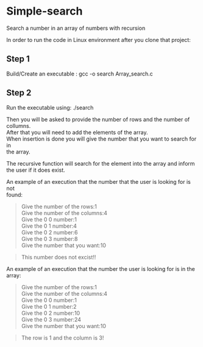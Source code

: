 # Simple-search
Search a number in an array of numbers with recursion

In order to run the code in Linux environment after you clone that project:

## Step 1

Build/Create an executable : gcc -o search Array_search.c 

## Step 2

Run the executable using: ./search

Then you will be asked to provide the number of rows and the number of collumns.  
After that you will need to add the elements of the array.  
When insertion is done you will give the number that you want to search for in  
the array. 

The recursive function will search for the element into the array and inform  
the user if it does exist.  

An example of an execution that the number that the user is looking for is not  
found: 

> Give the number of the rows:1  
> Give the number of the columns:4  
> Give the 0 0 number:1  
> Give the 0 1 number:4  
> Give the 0 2 number:6  
> Give the 0 3 number:8  
> Give the number that you want:10

> This number does not excist!!

An example of an execution that the number the user is looking for is in the array: 

> Give the number of the rows:1  
> Give the number of the columns:4  
> Give the 0 0 number:1  
> Give the 0 1 number:2  
> Give the 0 2 number:10  
> Give the 0 3 number:24  
> Give the number that you want:10  

> The row is 1 and the column is 3!